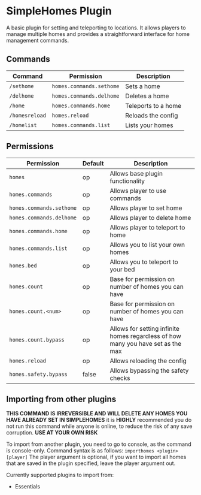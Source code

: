 # SimpleHomes Plugin

A basic plugin for setting and teleporting to locations. It allows players to manage multiple homes and
provides a straightforward interface for home management commands.

## Commands

| Command        | Permission               | Description         |
|----------------|--------------------------|---------------------|
| `/sethome`     | `homes.commands.sethome` | Sets a home         |
| `/delhome`     | `homes.commands.delhome` | Deletes a home      |
| `/home`        | `homes.commands.home`    | Teleports to a home |
| `/homesreload` | `homes.reload`           | Reloads the config  |
| `/homelist`    | `homes.commands.list`    | Lists your homes    |

## Permissions

| Permission               | Default | Description                                                                      |
|--------------------------|---------|----------------------------------------------------------------------------------|
| `homes`                  | op      | Allows base plugin functionality                                                 |
| `homes.commands`         | op      | Allows player to use commands                                                    |
| `homes.commands.sethome` | op      | Allows player to set home                                                        |
| `homes.commands.delhome` | op      | Allows player to delete home                                                     |
| `homes.commands.home`    | op      | Allows player to teleport to home                                                |
| `homes.commands.list`    | op      | Allows you to list your own homes                                                |
| `homes.bed`              | op      | Allows you to teleport to your bed                                               |
| `homes.count`            | op      | Base for permission on number of homes you can have                              |
| `homes.count.<num>`      | op      | Base for permission on number of homes you can have                              |
| `homes.count.bypass`     | op      | Allows for setting infinite homes regardless of how many you have set as the max |
| `homes.reload`           | op      | Allows reloading the config                                                      |
| `homes.safety.bypass`    | false   | Allows bypassing the safety checks                                               |

## Importing from other plugins

**THIS COMMAND IS IRREVERSIBLE AND WILL DELETE ANY HOMES YOU HAVE ALREADY SET IN SIMPLEHOMES**
it is **HIGHLY** recommended you do not run this command while anyone is online, to reduce the risk of any save
corruption.
**USE AT YOUR OWN RISK**

To import from another plugin, you need to go to console, as the command is console-only. Command syntax is as follows:
`importhomes <plugin> [player]`
The player argument is optional, if you want to import all homes that are saved in the plugin specified, leave the
player argument out.

Currently supported plugins to import from:

- Essentials
